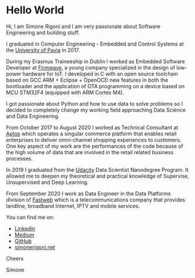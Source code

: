 # Hello World

Hi, I am Simone Rigoni and I am very passionate about Software Engineering and building stuff.

I graduated in Computer Engineering - Embedded and Control Systems at the [University of Pavia](http://wcm-3.unipv.it/site/en/home.html) in 2017.

During my Erasmus Traineeship in Dublin I worked as Embedded Software Developer at [Firmwave](https://iot.taoglas.com/), a young company specialized in the design of low-power hardware for IoT. I developed in C with an open source toolchain based on GCC ARM + Eclipse + OpenOCD new features in both the bootloader and the application of OTA programming on a device based on MCU STM32F4 (equipped with ARM Cortex M4).

I got passionate about Python and how to use data to solve problems so I decided to completely change my working field approaching Data Science and Data Engineering.

From October 2017 to August 2020 I worked as Technical Consultant at [Aptos](https://www.aptos.com/) which operates a singular commerce platform that enables retail enterprises to deliver omni-channel shopping experiences to customers. One key aspect of my work are the performances of the code because of the high volume of data that are involved in the retail related business processes.

In 2019 I graduated from the [Udacity](https://www.udacity.com/) Data Scientist Nanodegree Program. It allowed me to deepen my theoretical and practical knowledge of Supervise, Unsupervised and Deep Learning.

From September 2020 I work as Data Engineer in the Data Platforms division of [Fastweb](https://www.fastweb.it/) which is a telecommunications company that provides landline, broadband Internet, IPTV and mobile services.

You can find me on:
 - [Linkedin](www.linkedin.com/in/simone-rigoni-852b40101)
 - [Medium](www.medium.com/@simone.rigoni01)
 - [GitHub](https://github.com/simonerigoni)
 - [simonerigoni.net](www.simonerigoni.net)
 
Cheers

Simone
